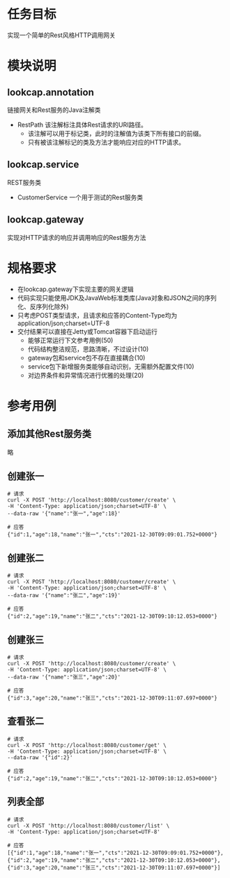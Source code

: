 # 任务目标
实现一个简单的Rest风格HTTP调用网关

# 模块说明
## lookcap.annotation
链接网关和Rest服务的Java注解类
* RestPath 该注解标注具体Rest请求的URI路径。
  * 该注解可以用于标记类，此时的注解值为该类下所有接口的前缀。
  * 只有被该注解标记的类及方法才能响应对应的HTTP请求。
## lookcap.service
REST服务类
* CustomerService 一个用于测试的Rest服务类
## lookcap.gateway
实现对HTTP请求的响应并调用响应的Rest服务方法

# 规格要求
* 在lookcap.gateway下实现主要的网关逻辑
* 代码实现只能使用JDK及JavaWeb标准类库(Java对象和JSON之间的序列化、反序列化除外)
* 只考虑POST类型请求，且请求和应答的Content-Type均为application/json;charset=UTF-8
* 交付结果可以直接在Jetty或Tomcat容器下启动运行
  * 能够正常运行下文参考用例(50)
  * 代码结构整洁规范，思路清晰，不过设计(10)
  * gateway包和service包不存在直接耦合(10)
  * service包下新增服务类能够自动识别，无需额外配置文件(10)
  * 对边界条件和异常情况进行优雅的处理(20)

# 参考用例
## 添加其他Rest服务类
略

## 创建张一
```
# 请求
curl -X POST 'http://localhost:8080/customer/create' \
-H 'Content-Type: application/json;charset=UTF-8' \
--data-raw '{"name":"张一","age":18}'

# 应答
{"id":1,"age":18,"name":"张一","cts":"2021-12-30T09:09:01.752+0000"}
```
## 创建张二
```
# 请求
curl -X POST 'http://localhost:8080/customer/create' \
-H 'Content-Type: application/json;charset=UTF-8' \
--data-raw '{"name":"张二","age":19}'

# 应答
{"id":2,"age":19,"name":"张二","cts":"2021-12-30T09:10:12.053+0000"}
```
## 创建张三
```
# 请求
curl -X POST 'http://localhost:8080/customer/create' \
-H 'Content-Type: application/json;charset=UTF-8' \
--data-raw '{"name":"张三","age":20}'

# 应答
{"id":3,"age":20,"name":"张三","cts":"2021-12-30T09:11:07.697+0000"}
```
## 查看张二
```
# 请求
curl -X POST 'http://localhost:8080/customer/get' \
-H 'Content-Type: application/json;charset=UTF-8' \
--data-raw '{"id":2}'

# 应答
{"id":2,"age":19,"name":"张二","cts":"2021-12-30T09:10:12.053+0000"}
```
## 列表全部
```
# 请求
curl -X POST 'http://localhost:8080/customer/list' \
-H 'Content-Type: application/json;charset=UTF-8'

# 应答
[{"id":1,"age":18,"name":"张一","cts":"2021-12-30T09:09:01.752+0000"},{"id":2,"age":19,"name":"张二","cts":"2021-12-30T09:10:12.053+0000"},{"id":3,"age":20,"name":"张三","cts":"2021-12-30T09:11:07.697+0000"}]
```
